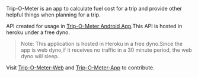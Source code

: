 Trip-O-Meter is an app to calculate fuel cost for a trip and provide other helpful things when planning for a trip.

API created for usage in [Trip-O-Meter Android App](https://midhunhk.github.io/trip-o-meter/).This API is hosted in heroku under a free dyno.

>Note: This application is hosted in Heroku in a free dyno.Since the app is web dyno,if it receives no traffic in a 30 minute period, the web dyno will sleep.

Visit [Trip-O-Meter-Web](https://github.com/RaghuChandrasekaran/trip-o-meter-web) and [Trip-O-Meter-App](https://github.com/midhunhk/trip-o-meter/) to contribute.